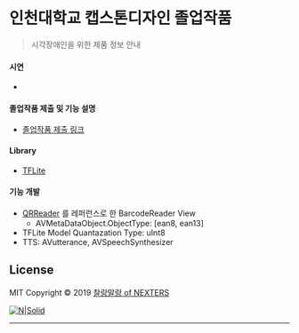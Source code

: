 # 인천대학교 캡스톤디자인 졸업작품<br>
> 시각장애인을 위한 제품 정보 안내<br>

#### 시연
- 

#### 졸업작품 제출 및 기능 설명
- [졸업작품 제출 링크](https://apps.apple.com/kr/app/찰랑말랑/id1477694079)

#### Library
- [TFLite](https://www.tensorflow.org/lite?hl=ko)

#### 기능 개발
- [QRReader](https://github.com/s1gnature/INU_Corona_QRReader) 를 레퍼런스로 한 BarcodeReader View 
  - AVMetaDataObject.ObjectType: [ean8, ean13]
- TFLite Model Quantazation Type: uInt8
- TTS: AVutterance, AVSpeechSynthesizer

License
----
MIT
Copyright © 2019 [찰랑말랑 of NEXTERS](https://github.com/nexters-colary)


[![N|Solid](https://cldup.com/dTxpPi9lDf.thumb.png)](https://nodesource.com/products/nsolid)

[//]: # (These are reference links used in the body of this note and get stripped out when the markdown processor does its job. There is no need to format nicely because it shouldn't be seen. Thanks SO - http://stackoverflow.com/questions/4823468/store-comments-in-markdown-syntax)


   [dill]: <https://github.com/joemccann/dillinger>
   [git-repo-url]: <https://github.com/joemccann/dillinger.git>
   [john gruber]: <http://daringfireball.net>
   [df1]: <http://daringfireball.net/projects/markdown/>
   [markdown-it]: <https://github.com/markdown-it/markdown-it>
   [Ace Editor]: <http://ace.ajax.org>
   [node.js]: <http://nodejs.org>
   [Twitter Bootstrap]: <http://twitter.github.com/bootstrap/>
   [jQuery]: <http://jquery.com>
   [@tjholowaychuk]: <http://twitter.com/tjholowaychuk>
   [express]: <http://expressjs.com>
   [AngularJS]: <http://angularjs.org>
   [Gulp]: <http://gulpjs.com>

   [PlDb]: <https://github.com/joemccann/dillinger/tree/master/plugins/dropbox/README.md>
   [PlGh]: <https://github.com/joemccann/dillinger/tree/master/plugins/github/README.md>
   [PlGd]: <https://github.com/joemccann/dillinger/tree/master/plugins/googledrive/README.md>
   [PlOd]: <https://github.com/joemccann/dillinger/tree/master/plugins/onedrive/README.md>
   [PlMe]: <https://github.com/joemccann/dillinger/tree/master/plugins/medium/README.md>
   [PlGa]: <https://github.com/RahulHP/dillinger/blob/master/plugins/googleanalytics/README.md>



----
